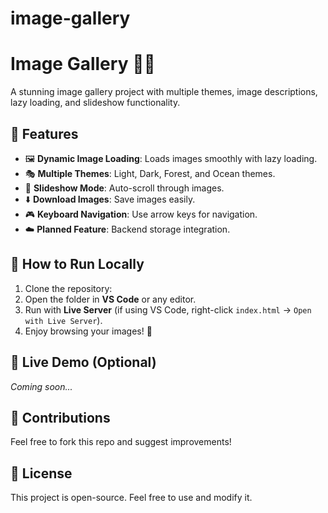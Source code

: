 # image-gallery

# Image Gallery 🎨📸

A stunning image gallery project with multiple themes, image descriptions, lazy loading, and slideshow functionality.

## 🌟 Features
- 🖼️ **Dynamic Image Loading**: Loads images smoothly with lazy loading.
- 🎭 **Multiple Themes**: Light, Dark, Forest, and Ocean themes.
- 🔄 **Slideshow Mode**: Auto-scroll through images.
- ⬇️ **Download Images**: Save images easily.
- 🎮 **Keyboard Navigation**: Use arrow keys for navigation.
- ☁️ **Planned Feature**: Backend storage integration.

## 🚀 How to Run Locally
1. Clone the repository:  
2. Open the folder in **VS Code** or any editor.
3. Run with **Live Server** (if using VS Code, right-click `index.html` → `Open with Live Server`).
4. Enjoy browsing your images! 🎉

## 🔗 Live Demo (Optional)
_Coming soon..._

## 💖 Contributions
Feel free to fork this repo and suggest improvements!

## 📜 License
This project is open-source. Feel free to use and modify it.

